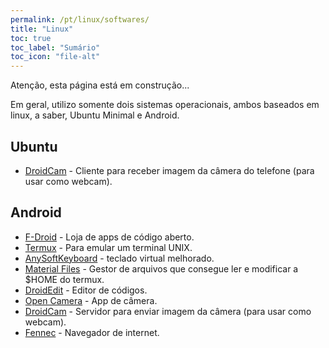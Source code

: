 ```yaml
---
permalink: /pt/linux/softwares/
title: "Linux"
toc: true
toc_label: "Sumário"
toc_icon: "file-alt"
---
```


Atenção, esta página está em construção...

Em geral, utilizo somente dois sistemas operacionais, ambos baseados em linux, a saber, Ubuntu Minimal e Android.

## Ubuntu

* [DroidCam](https://www.dev47apps.com/) - Cliente para receber imagem da câmera do telefone (para usar como webcam).

## Android

* [F-Droid](https://f-droid.org/pt_BR/) - Loja de apps de código aberto.
* [Termux](https://f-droid.org/repository/browse/?fdid=com.termux) - Para emular um terminal UNIX.
* [AnySoftKeyboard](http://anysoftkeyboard.github.io/download/) - teclado virtual melhorado.
* [Material Files](https://github.com/zhanghai/MaterialFiles) - Gestor de arquivos que consegue ler e modificar a $HOME do termux.
* [DroidEdit](https://play.google.com/store/apps/details?id=com.aor.droidedit.pro) - Editor de códigos.
* [Open Camera](https://f-droid.org/en/packages/net.sourceforge.opencamera/) - App de câmera.
* [DroidCam](https://www.dev47apps.com/) - Servidor para enviar imagem da câmera (para usar como webcam).
* [Fennec](https://f-droid.org/pt_BR/packages/org.mozilla.fennec_fdroid/) - Navegador de internet.
